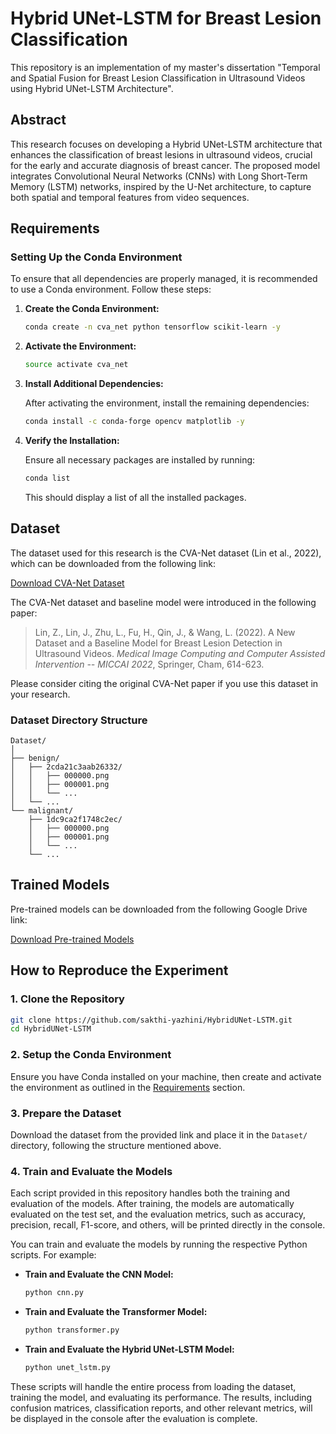 # Hybrid UNet-LSTM for Breast Lesion Classification
This repository is an implementation of my master's dissertation "Temporal and Spatial Fusion for Breast Lesion Classification in Ultrasound Videos using Hybrid UNet-LSTM Architecture".

## Abstract
This research focuses on developing a Hybrid UNet-LSTM architecture that enhances the classification of breast lesions in ultrasound videos, crucial for the early and accurate diagnosis of breast cancer. The proposed model integrates Convolutional Neural Networks (CNNs) with Long Short-Term Memory (LSTM) networks, inspired by the U-Net architecture, to capture both spatial and temporal features from video sequences. 

## Requirements
### Setting Up the Conda Environment

To ensure that all dependencies are properly managed, it is recommended to use a Conda environment. Follow these steps:

1. **Create the Conda Environment:**

    ```bash
    conda create -n cva_net python tensorflow scikit-learn -y
    ```

2. **Activate the Environment:**

    ```bash
    source activate cva_net
    ```

3. **Install Additional Dependencies:**

    After activating the environment, install the remaining dependencies:

    ```bash
    conda install -c conda-forge opencv matplotlib -y
    ```

4. **Verify the Installation:**

    Ensure all necessary packages are installed by running:

    ```bash
    conda list
    ```

    This should display a list of all the installed packages.


## Dataset

The dataset used for this research is the CVA-Net dataset (Lin et al., 2022), which can be downloaded from the following link:

[Download CVA-Net Dataset](https://github.com/jhl-Det/CVA-Net)

The CVA-Net dataset and baseline model were introduced in the following paper:

> Lin, Z., Lin, J., Zhu, L., Fu, H., Qin, J., & Wang, L. (2022). A New Dataset and a Baseline Model for Breast Lesion Detection in Ultrasound Videos. *Medical Image Computing and Computer Assisted Intervention -- MICCAI 2022*, Springer, Cham, 614-623.

Please consider citing the original CVA-Net paper if you use this dataset in your research.

### Dataset Directory Structure

```
Dataset/
│
├── benign/
│   ├── 2cda21c3aab26332/
│   │   ├── 000000.png
│   │   ├── 000001.png
│   │   └── ...
│   └── ...
└── malignant/
    ├── 1dc9ca2f1748c2ec/
    │   ├── 000000.png
    │   ├── 000001.png
    │   └── ...
    └── ...
```

## Trained Models

Pre-trained models can be downloaded from the following Google Drive link:

[Download Pre-trained Models](https://drive.google.com/drive/folders/1IbXMqSxZHMv1nV88xg-A6u0tGOwJF2BE?usp=share_link)


## How to Reproduce the Experiment

### 1. Clone the Repository

```bash
git clone https://github.com/sakthi-yazhini/HybridUNet-LSTM.git
cd HybridUNet-LSTM
```

### 2. Setup the Conda Environment

Ensure you have Conda installed on your machine, then create and activate the environment as outlined in the [Requirements](#requirements) section.

### 3. Prepare the Dataset

Download the dataset from the provided link and place it in the `Dataset/` directory, following the structure mentioned above.

### 4. Train and Evaluate the Models

Each script provided in this repository handles both the training and evaluation of the models. After training, the models are automatically evaluated on the test set, and the evaluation metrics, such as accuracy, precision, recall, F1-score, and others, will be printed directly in the console.

You can train and evaluate the models by running the respective Python scripts. For example:

- **Train and Evaluate the CNN Model:**

    ```bash
    python cnn.py
    ```

- **Train and Evaluate the Transformer Model:**

    ```bash
    python transformer.py
    ```

- **Train and Evaluate the Hybrid UNet-LSTM Model:**

    ```bash
    python unet_lstm.py
    ```

These scripts will handle the entire process from loading the dataset, training the model, and evaluating its performance. The results, including confusion matrices, classification reports, and other relevant metrics, will be displayed in the console after the evaluation is complete.
